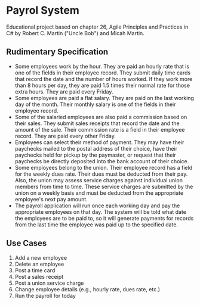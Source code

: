 # Payrol System

Educational project based on chapter 26, Agile Principles and Practices in C# by Robert C. Martin ("Uncle Bob") and
Micah Martin. 

## Rudimentary Specification

- Some employees work by the hour. They are paid an hourly rate that is one of the fields in their
  employee record. They submit daily time cards that record the date and the number of hours
  worked. If they work more than 8 hours per day, they are paid 1.5 times their normal rate for
  those extra hours. They are paid every Friday.
- Some employees are paid a flat salary. They are paid on the last working day of the month.
  Their monthly salary is one of the fields in their employee record.
- Some of the salaried employees are also paid a commission based on their sales. They submit
  sales receipts that record the date and the amount of the sale. Their commission rate is a field
  in their employee record. They are paid every other Friday.
- Employees can select their method of payment. They may have their paychecks mailed to the
  postal address of their choice, have their paychecks held for pickup by the paymaster, or
  request that their paychecks be directly deposited into the bank account of their choice.
- Some employees belong to the union. Their employee record has a field for the weekly dues
  rate. Their dues must be deducted from their pay. Also, the union may assess service charges
  against individual union members from time to time. These service charges are submitted by
  the union on a weekly basis and must be deducted from the appropriate employee's next pay
  amount.
- The payroll application will run once each working day and pay the appropriate employees on
  that day. The system will be told what date the employees are to be paid to, so it will generate
  payments for records from the last time the employee was paid up to the specified date.


## Use Cases

1. Add a new employee
2. Delete an employee
3. Post a time card
4. Post a sales receipt
5. Post a union service charge
6. Change employee details (e.g., hourly rate, dues rate, etc.)
7. Run the payroll for today

